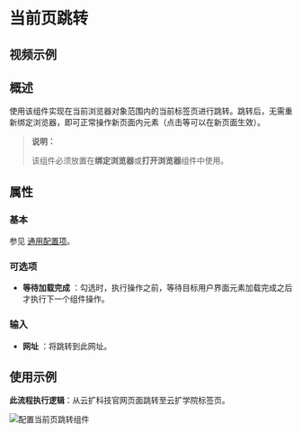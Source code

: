 # 当前页跳转

## 视频示例

## 概述

使用该组件实现在当前浏览器对象范围内的当前标签页进行跳转。跳转后，无需重新绑定浏览器，即可正常操作新页面内元素（点击等可以在新页面生效）。

>**说明：**
>
>该组件必须放置在**绑定浏览器**或**打开浏览器**组件中使用。

## 属性

### 基本

参见 [通用配置项](../Appendix/CommonConfigurationItems.md)。

### 可选项

- **等待加载完成** ：勾选时，执行操作之前，等待目标用户界面元素加载完成之后才执行下一个组件操作。

### 输入

- **网址** ：将跳转到此网址。

## 使用示例

**此流程执行逻辑**：从云扩科技官网页面跳转至云扩学院标签页。

![配置当前页跳转组件](https://docimages.blob.core.chinacloudapi.cn/images/Activities/NavigateTo20201221.png)
